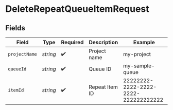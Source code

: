 # DeleteRepeatQueueItemRequest


## Fields

| Field                                | Type                                 | Required                             | Description                          | Example                              |
| ------------------------------------ | ------------------------------------ | ------------------------------------ | ------------------------------------ | ------------------------------------ |
| `projectName`                        | *string*                             | :heavy_check_mark:                   | Project name                         | my-project                           |
| `queueId`                            | *string*                             | :heavy_check_mark:                   | Queue ID                             | my-sample-queue                      |
| `itemId`                             | *string*                             | :heavy_check_mark:                   | Repeat Item ID                       | 22222222-2222-2222-2222-222222222222 |